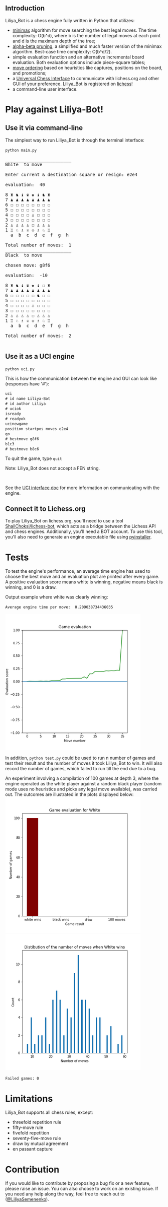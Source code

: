## Introduction

Liliya_Bot is a chess engine fully written in Python that utilizes:

- [minimax](https://en.wikipedia.org/wiki/Minimax#Minimax_algorithm_with_alternate_moves) algorithm for move searching the best legal moves. The time complexity: O(b^d), where b is the number of legal moves at each point and d is the maximum depth of the tree;
- [alpha-beta pruning](https://en.wikipedia.org/wiki/Alpha%E2%80%93beta_pruning), a simplified and much faster version of the minimax algorithm. Best-case time complexity: O(b^d/2).
- simple evaluation function and an alternative incremental board evaluation. Both evaluation options include piece-square tables;
- [move ordering](https://www.chessprogramming.org/Move_Ordering) based on heuristics like captures, positions on the board, and promotions;
- a [Universal Chess Interface](http://wbec-ridderkerk.nl/html/UCIProtocol.html) to communicate with lichess.org and other GUI of your preference. Liliya_Bot is registered on [lichess](https://lichess.org/@/Liliya_Bot)!
- a command-line user interface.

# Play against Liliya-Bot!
## Use it via command-line

The simplest way to run Liliya_Bot is through the terminal interface:

`python main.py`

<pre>
_________________________
White  to move

Enter current & destination square or resign: e2e4

evaluation:  40 

8 ♜ ♞ ♝ ♛ ♚ ♝ ♞ ♜ 
7 ♟ ♟ ♟ ♟ ♟ ♟ ♟ ♟ 
6 ☐ ☐ ☐ ☐ ☐ ☐ ☐ ☐ 
5 ☐ ☐ ☐ ☐ ☐ ☐ ☐ ☐ 
4 ☐ ☐ ☐ ☐ ♙ ☐ ☐ ☐ 
3 ☐ ☐ ☐ ☐ ☐ ☐ ☐ ☐ 
2 ♙ ♙ ♙ ♙ ☐ ♙ ♙ ♙ 
1 ♖ ♘ ♗ ♕ ♔ ♗ ♘ ♖ 
  a  b  c  d  e  f  g  h

Total number of moves:  1 
_________________________
Black  to move

chosen move: g8f6 

evaluation:  -10 

8 ♜ ♞ ♝ ♛ ♚ ♝ ☐ ♜ 
7 ♟ ♟ ♟ ♟ ♟ ♟ ♟ ♟ 
6 ☐ ☐ ☐ ☐ ☐ ♞ ☐ ☐ 
5 ☐ ☐ ☐ ☐ ☐ ☐ ☐ ☐ 
4 ☐ ☐ ☐ ☐ ♙ ☐ ☐ ☐ 
3 ☐ ☐ ☐ ☐ ☐ ☐ ☐ ☐ 
2 ♙ ♙ ♙ ♙ ☐ ♙ ♙ ♙ 
1 ♖ ♘ ♗ ♕ ♔ ♗ ♘ ♖ 
  a  b  c  d  e  f  g  h

Total number of moves:  2 
_________________________
</pre>

## Use it as a UCI engine

`python uci.py`

This is how the communication between the engine and GUI can look like (responses have '#'):

```
uci
# id name Liliya-Bot
# id author Liliya
# uciok
isready
# readyok
ucinewgame
position startpos moves e2e4
go
# bestmove g8f6
b1c3
# bestmove b8c6 
```
To quit the game, type `quit`

Note: Liliya_Bot does not accept a FEN string.

<br>

See the [UCI interface doc](https://www.wbec-ridderkerk.nl/html/UCIProtocol.html) for more information on communicating with the engine.

## Connect it to Lichess.org

To play Liliya_Bot on lichess.org, you'll need to use a tool [ShailChoksi/lichess-bot](https://github.com/ShailChoksi/lichess-bot), which acts as a bridge between the Lichess API and chess engines. Additionally, you'll need a BOT account. To use this tool, you'll also need to generate an engine executable file using [pyinstaller](https://www.pyinstaller.org/).

# Tests

To test the engine's performance, an average time engine has used to choose the best move and an evaluation plot are printed after every game. A positive evaluation score means white is winning, negative means black is winning, and 0 is a draw.

Output example where white was clearly winning:

`Average engine time per move:  0.209038734436035` 

![game eval](https://github.com/LiliyaSemenenko/Chess_Engine/blob/master/plots/evalplot.png)

In addition, `python test.py` could be used to run n number of games and test their result and the number of moves it took Liliya_Bot to win. It will also record the number of games, which failed to run till the end due to a bug.

An experiment involving a compilation of 100 games at depth 3, where the engine operated as the white player against a random black player (random mode uses no heuristics and picks any legal move available), was carried out. The outcomes are illustrated in the plots displayed below:
![100 games reslut](https://github.com/LiliyaSemenenko/Chess_Engine/blob/master/plots/testBar_depth_3.png)
![100 games distribution](https://github.com/LiliyaSemenenko/Chess_Engine/blob/master/plots/testHist_depth_3.png)

`Failed games: 0`

# Limitations

Liliya_Bot supports all chess rules, except:

- threefold repetition rule
- fifty-move rule
- fivefold repetition
- seventy-five-move rule
- draw by mutual agreement
- en passant capture

# Contribution

If you would like to contribute by proposing a bug fix or a new feature, please raise an issue. You can also choose to work on an existing issue. If you need any help along the way, feel free to reach out to ([@LiliyaSemenenko](https://github.com/LiliyaSemenenko)).

